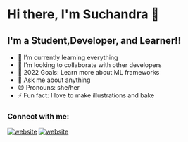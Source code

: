 # Hi there, I'm Suchandra 👋 

## I'm a Student,Developer, and Learner!!

- 🌱 I’m currently learning everything 
- 👯 I’m looking to collaborate with other developers
- 🥅 2022 Goals: Learn more about ML frameworks
- 💬 Ask me about anything
- 😄 Pronouns: she/her
- ⚡ Fun fact: I love to make illustrations and bake


### Connect with me:

[![website](./img/linkedin-light.svg)](www.linkedin.com/in/suchandra-chakraborty-927asa279#gh-light-mode-only)
[![website](./img/linkedin-dark.svg)](www.linkedin.com/in/suchandra-chakraborty-927asa279#gh-dark-mode-only)
&nbsp;&nbsp;
